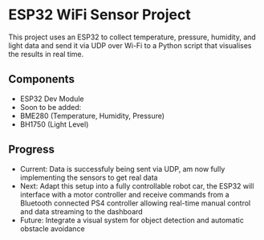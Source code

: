 # ESP32 WiFi Sensor Project

This project uses an ESP32 to collect temperature, pressure, humidity, and light data and send it via UDP over Wi-Fi to a Python script that visualises the results in real time. 

## Components
- ESP32 Dev Module
- Soon to be added:
- BME280 (Temperature, Humidity, Pressure)
- BH1750 (Light Level)

## Progress
- Current: Data is successfuly being sent via UDP, am now fully implementing the sensors to get real data
- Next: Adapt this setup into a fully controllable robot car, the ESP32 will interface with a motor controller and receive commands from a Bluetooth connected PS4 controller allowing real-time manual control and data streaming to the dashboard
- Future: Integrate a visual system for object detection and automatic obstacle avoidance
